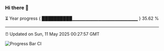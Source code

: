 ### Hi there 👋

⏳ Year progress { ██████████▁▁▁▁▁▁▁▁▁▁▁▁▁▁▁▁▁▁▁▁ } 35.62 %

---

⏰ Updated on Sun, 11 May 2025 00:27:57 GMT

![Progress Bar CI](https://github.com/liununu/liununu/workflows/Progress%20Bar%20CI/badge.svg)

